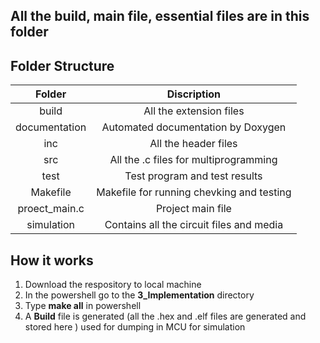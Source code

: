 ## All the build, main file, essential files are in this folder

## Folder Structure
| Folder | Discription |
| :---: | :---: | 
| build | All the extension files
| documentation	| Automated documentation by Doxygen
| inc	| All the header files
| src |	All the .c files for multiprogramming
| test | Test program and test results
| Makefile | Makefile for running chevking and testing
| proect_main.c | Project main file
| simulation | Contains all the circuit files and media

## How it works 
1.  Download the respository to local machine
2.  In the powershell go to the __3_Implementation__ directory 
3.  Type __make all__ in powershell
4.  A __Build__ file is generated (all the .hex and .elf files are generated and stored here ) used for dumping in MCU for simulation
